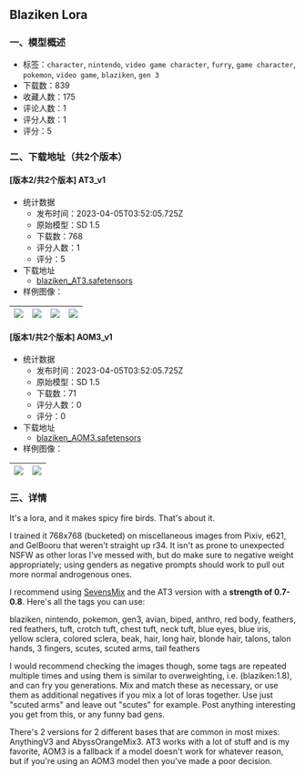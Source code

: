 ## Blaziken Lora
### 一、模型概述

- 标签：`character`, `nintendo`, `video game character`, `furry`, `game character`, `pokemon`, `video game`, `blaziken`, `gen 3`
- 下载数：839
- 收藏人数：175
- 评论人数：1
- 评分人数：1
- 评分：5

### 二、下载地址（共2个版本）

#### [版本2/共2个版本] AT3_v1

- 统计数据
  - 发布时间：2023-04-05T03:52:05.725Z
  - 原始模型：SD 1.5
  - 下载数：768
  - 评分人数：1
  - 评分：5
- 下载地址
  - [blaziken_AT3.safetensors](https://civitai.com/api/download/models/34998)
- 样例图像：

| <img src="https://image.civitai.com/xG1nkqKTMzGDvpLrqFT7WA/366e7689-a3a1-4ce4-67a8-c7dbd7db9d00/width=450/423596.jpeg" /> | <img src="https://image.civitai.com/xG1nkqKTMzGDvpLrqFT7WA/9bb09b13-ab51-4f1e-d4cb-dcfdf54aed00/width=450/423678.jpeg" /> | <img src="https://image.civitai.com/xG1nkqKTMzGDvpLrqFT7WA/ad290c9c-a906-4f9d-5eb3-b889717ae500/width=450/423679.jpeg" /> | <img src="https://image.civitai.com/xG1nkqKTMzGDvpLrqFT7WA/86eb4957-1405-4803-aabe-17bc0a7c4400/width=450/437283.jpeg" /> |
| ---- | ---- | ---- | ---- |

#### [版本1/共2个版本] AOM3_v1

- 统计数据
  - 发布时间：2023-04-05T03:52:05.725Z
  - 原始模型：SD 1.5
  - 下载数：71
  - 评分人数：0
  - 评分：0
- 下载地址
  - [blaziken_AOM3.safetensors](https://civitai.com/api/download/models/36613)
- 样例图像：

| <img src="https://image.civitai.com/xG1nkqKTMzGDvpLrqFT7WA/bcabd9bf-976a-405b-a869-c6e3ec6c1100/width=450/423639.jpeg" /> | <img src="https://image.civitai.com/xG1nkqKTMzGDvpLrqFT7WA/d3e5292f-c8a8-40ed-f586-1e018b03e000/width=450/423642.jpeg" /> |
| ---- | ---- |


### 三、详情
<p>It's a lora, and it makes spicy fire birds. That's about it.</p><p></p><p>I trained it 768x768 (bucketed) on miscellaneous images from Pixiv, e621, and GelBooru that weren't straight up r34. It isn't as prone to unexpected NSFW as other loras I've messed with, but do make sure to negative weight appropriately; using genders as negative prompts should work to pull out more normal androgenous ones.</p><p>I recommend using <a target="_blank" rel="ugc" href="https://civitai.com/models/11201/sevens-mix-furry-model">SevensMix</a> and the AT3 version with a <strong>strength of 0.7-0.8</strong>. Here's all the tags you can use:</p><p>blaziken, nintendo, pokemon, gen3, avian, biped, anthro, red body, feathers, red feathers, tuft, crotch tuft, chest tuft, neck tuft, blue eyes, blue iris, yellow sclera, colored sclera, beak, hair, long hair, blonde hair, talons, talon hands, 3 fingers, scutes, scuted arms, tail feathers</p><p>I would recommend checking the images though, some tags are repeated multiple times and using them is similar to overweighting, i.e. (blaziken:1.8), and can fry you generations. Mix and match these as necessary, or use them as additional negatives if you mix a lot of loras together. Use just "scuted arms" and leave out "scutes" for example. Post anything interesting you get from this, or any funny bad gens.</p><p>There's 2 versions for 2 different bases that are common in most mixes: AnythingV3 and AbyssOrangeMix3. AT3 works with a lot of stuff and is my favorite, AOM3 is a fallback if a model doesn't work for whatever reason, but if you're using an AOM3 model then you've made a poor decision.</p>